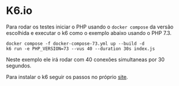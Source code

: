 # K6.io

Para rodar os testes iniciar o PHP usando o `docker compose` da versão escolhida e executar o k6 como o exemplo abaixo usando o PHP 7.3.

```shell
docker compose -f docker-compose-73.yml up --build -d
k6 run -e PHP_VERSION=73 --vus 40 --duration 30s index.js
```

Neste exemplo ele irá rodar com 40 conexões simultaneas por 30 segundos.

Para instalar o k6 seguir os passos no próprio [site](https://k6.io/docs/getting-started/installation/).

